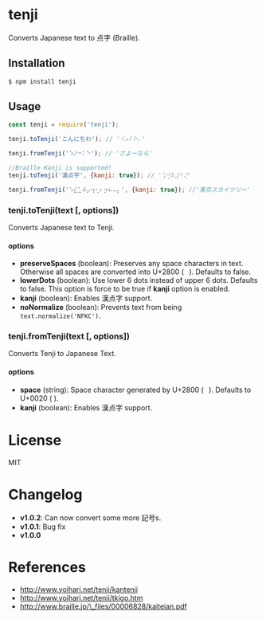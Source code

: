 # tenji
Converts Japanese text to 点字 (Braille).

## Installation
```bash
$ npm install tenji
```

## Usage
```js
const tenji = require('tenji');

tenji.toTenji('こんにちわ'); // '⠪⠴⠇⠗⠄'

tenji.fromTenji('⠱⠜⠒⠅⠑'); // 'さよーなら'

//Braille Kanji is supported!
tenji.toTenji('漢点字', {kanji: true}); // '⢱⢚⠷⣸⠓⢜'

tenji.fromTenji('⠱⣎⣁⠾⡤⢲⢂⠆⡲⠦⠤⡄', {kanji: true}); //'東京スカイツリー'
```

### tenji.toTenji(text [, options])
Converts Japanese text to Tenji.

#### options
- **preserveSpaces** (boolean): Preserves any space characters in text. Otherwise all spaces are converted into U+2800 (⠀). Defaults to false.
- **lowerDots** (boolean): Use lower 6 dots instead of upper 6 dots. Defaults to false. This option is force to be true if **kanji** option is enabled.
- **kanji** (boolean): Enables 漢点字 support. 
- **noNormalize** (boolean): Prevents text from being `text.normalize('NFKC')`.

### tenji.fromTenji(text [, options])
Converts Tenji to Japanese Text.

#### options
- **space** (string): Space character generated by U+2800 (⠀). Defaults to U+0020 ( ).
- **kanji** (boolean): Enables 漢点字 support.

# License
MIT

# Changelog
- **v1.0.2**: Can now convert some more 記号s.
- **v1.0.1**: Bug fix
- **v1.0.0**

# References
- http://www.yoihari.net/tenji/kantenji
- http://www.yoihari.net/tenji/tkigo.htm
- http://www.braille.jp/\_files/00006828/kaiteian.pdf
